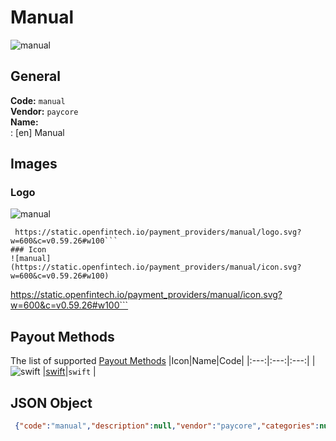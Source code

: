 # Manual 
![manual](https://static.openfintech.io/payment_providers/manual/logo.svg?w=600&c=v0.59.26#w100)  
## General 
**Code:** `manual`  
**Vendor:** `paycore`  
**Name:**  
:	[en] Manual  
## Images 
### Logo 
![manual](https://static.openfintech.io/payment_providers/manual/logo.svg?w=600&c=v0.59.26#w100)  
```
 https://static.openfintech.io/payment_providers/manual/logo.svg?w=600&c=v0.59.26#w100```  
### Icon 
![manual](https://static.openfintech.io/payment_providers/manual/icon.svg?w=600&c=v0.59.26#w100)  
```
 https://static.openfintech.io/payment_providers/manual/icon.svg?w=600&c=v0.59.26#w100```  
## Payout Methods 
The list of supported  [Payout Methods](#) 
|Icon|Name|Code| 
|:---:|:---:|:---:| 
|![swift](https://static.openfintech.io/payout_methods/swift/icon.png?w=278&c=v0.59.26#w40) |[swift](#)|`swift` | 
 
## JSON Object 
```json
 {"code":"manual","description":null,"vendor":"paycore","categories":null,"countries":null,"payment_method":null,"payout_method":["swift"],"metadata":null,"name":{"en":"Manual"}}```  
